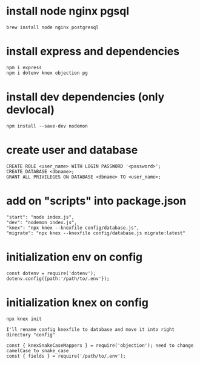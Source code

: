 # install node nginx pgsql

    brew install node nginx postgresql

# install express and dependencies

    npm i express
    npm i dotenv knex objection pg

# install dev dependencies (only devlocal)

    npm install --save-dev nodemon

# create user and database

    CREATE ROLE <user_name> WITH LOGIN PASSWORD '<password>';
    CREATE DATABASE <dbname>;
    GRANT ALL PRIVILEGES ON DATABASE <dbname> TO <user_name>;

# add on "scripts" into package.json

    "start": "node index.js",
    "dev": "nodemon index.js",
    "knex": "npx knex --knexfile config/database.js",
    "migrate": "npx knex --knexfile config/database.js migrate:latest"

# initialization env on config

    const dotenv = require('dotenv');
    dotenv.config({path:'/path/to/.env'});

# initialization knex on config

    npx knex init

    I'll rename config knexfile to database and move it into right directory "config"

    const { knexSnakeCaseMappers } = require('objection'); need to change camelCase to snake_case
    const { fields } = require('/path/to/.env');
